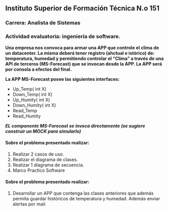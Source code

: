 ## Instituto Superior de Formación Técnica N.o 151
### Carrera: Analista de Sistemas
### Actividad evaluatoria: ingeniería de software.

**Una empresa nos convoca para armar una APP que controle el clima de un datacenter. La misma deberá
tener registro (ahctual e istórico) de: temperatura, humedad y permitiendo controlar el “Clima” a través de
una API de terceros (MS-Forecast) que se invocan desde la APP. La APP será por consola a efectos del final.**

**La APP MS-Forecast posee las siguientes interfaces:**
- Up_Temp( int X)
- Down_Temp( int X)
- Up_Humity( int X)
- Down_Humity( int X)
- Read_Temp
- Read_Humity

***EL componente MS-Forecast se invoca directamente (se sugiere construir un MOCK para simularlo)***

#### Sobre el problema presentado realizar:
1. Realizar 2 casos de uso.
2. Realizar el diagrama de clases.
3. Realizar 1 diagrama de secuencia.
3. Marco Practico Software

#### Sobre el problema presentado realizar:
1. Desarrollar un APP que contenga las clases anteriores que además permita guardar históricos de temperatura y humedad. Además enviar alertas por mail.